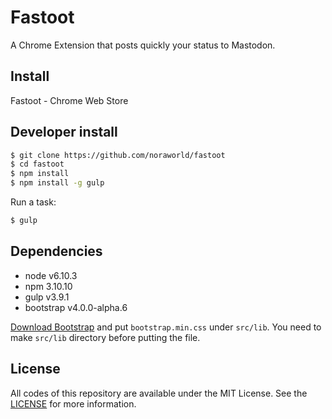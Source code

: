 # Fastoot
A Chrome Extension that posts quickly your status to Mastodon.

## Install
Fastoot - Chrome Web Store

## Developer install

```sh
$ git clone https://github.com/noraworld/fastoot
$ cd fastoot
$ npm install
$ npm install -g gulp
```

Run a task:

```sh
$ gulp
```

## Dependencies

* node v6.10.3
* npm 3.10.10
* gulp v3.9.1
* bootstrap v4.0.0-alpha.6

[Download Bootstrap](https://github.com/twbs/bootstrap/releases/download/v4.0.0-alpha.6/bootstrap-4.0.0-alpha.6-dist.zip) and put `bootstrap.min.css` under `src/lib`. You need to make `src/lib` directory before putting the file.

## License
All codes of this repository are available under the MIT License. See the [LICENSE](https://github.com/noraworld/fastoot/blob/master/LICENSE) for more information.
